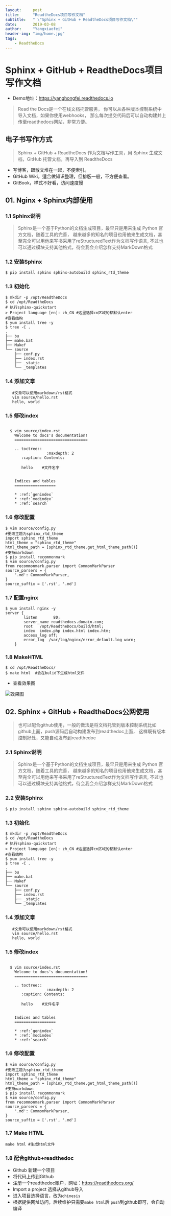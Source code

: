 ```yaml
---
layout:     post
title:      "ReadtheDocs项目写作文档"
subtitle:   " \"Sphinx + GitHub + ReadtheDocs项目写作文档\""
date:       2019-03-08
author:     "Yangxiaofei"
header-img: "img/home.jpg"
tags:
    - ReadtheDocs
---
```



# Sphinx + GitHub + ReadtheDocs项目写作文档
- Demo地址：https://yanghongfei.readthedocs.io

> Read the Docs是一个在线文档托管服务， 你可以从各种版本控制系统中导入文档，如果你使用webhooks， 那么每次提交代码后可以自动构建并上传至readthedocs网站，非常方便。


## 电子书写作方式
> Sphinx + GitHub + ReadtheDocs 作为文档写作工具，用 Sphinx 生成文档，GitHub 托管文档，再导入到 ReadtheDocs

- 写博客，跟散文堆在一起，不便索引。
- GitHub Wiki，适合做知识整理，但排版一般，不方便查看。
- GitBook，样式不好看，访问速度慢

## 01. Nginx + Sphinx内部使用
### 1.1 Sphinx说明
> Sphinx是一个基于Python的文档生成项目，最早只是用来生成 Python 官方文档，随着工具的完善， 越来越多的知名的项目也用他来生成文档，甚至完全可以用他来写书采用了reStructuredText作为文档写作语言, 不过也可以通过模块支持其他格式，待会我会介绍怎样支持MarkDown格式

### 1.2 安装Sphinx
```
$ pip install sphinx sphinx-autobuild sphinx_rtd_theme
```

### 1.3 初始化
```
$ mkdir -p /opt/ReadtheDocs
$ cd /opt/ReadtheDocs
# 执行sphinx-quickstart
> Project language [en]: zh_CN #这里选择cn区域的都默认enter
#查看结构
$ yum install tree -y
$ tree -C .
.
├── bu
├── make.bat
├── Makef
└── source
    ├── conf.py
    ├── index.rst
    ├── _static
    └── _templates

```
### 1.4 添加文章
```
   #文章可以使用markdown/rst格式
   vim source/hello.rst
   hello, world
```
### 1.5 修改index
```

  $ vim source/index.rst
    Welcome to docs's documentation!
    ================================

    .. toctree::
                  :maxdepth: 2
       :caption: Contents:

       hello    #文件名字


    Indices and tables
    ==================

    * :ref:`genindex`
    * :ref:`modindex`
    * :ref:`search`
```


### 1.6 修改配置

```
$ vim source/config.py
#更改主题为sphinx_rtd_theme
import sphinx_rtd_theme
html_theme = "sphinx_rtd_theme"
html_theme_path = [sphinx_rtd_theme.get_html_theme_path()]
#支持markdown
$ pip install recommonmark
$ vim source/config.py
from recommonmark.parser import CommonMarkParser
source_parsers = {
    '.md': CommonMarkParser,
}
source_suffix = ['.rst', '.md']
```


### 1.7 配置nginx
```
$ yum install nginx -y
server {
        listen       80;
        server_name readthedocs.domain.com;
        root   /opt/ReadtheDocs/build/html;
        index  index.php index.html index.htm;
        access_log off;
        error_log  /var/log/nginx/error_default.log warn;
    }
```

### 1.8 MakeHTML

```
$ cd /opt/ReadtheDocs/
$ make html  #会在bulid下生成html文件
```



- 查看效果图

![效果图](source/_static/index.jpg)





## 02. Sphinx + GitHub + ReadtheDocs公网使用

> 也可以配合github使用，一般的做法是将文档托管到版本控制系统比如github上面，push源码后自动构建发布到readthedoc上面， 这样既有版本控制好处，又能自动发布到readthedoc

### 2.1 Sphinx说明
> Sphinx是一个基于Python的文档生成项目，最早只是用来生成 Python 官方文档，随着工具的完善， 越来越多的知名的项目也用他来生成文档，甚至完全可以用他来写书采用了reStructuredText作为文档写作语言, 不过也可以通过模块支持其他格式，待会我会介绍怎样支持MarkDown格式

### 2.2 安装Sphinx
```
$ pip install sphinx sphinx-autobuild sphinx_rtd_theme
```

### 1.3 初始化
```
$ mkdir -p /opt/ReadtheDocs
$ cd /opt/ReadtheDocs
# 执行sphinx-quickstart
> Project language [en]: zh_CN #这里选择cn区域的都默认enter
#查看结构
$ yum install tree -y
$ tree -C .
.
├── bu
├── make.bat
├── Makef
└── source
    ├── conf.py
    ├── index.rst
    ├── _static
    └── _templates

```
### 1.4 添加文章
```
   #文章可以使用markdown/rst格式
   vim source/hello.rst
   hello, world
```
### 1.5 修改index
```

  $ vim source/index.rst
    Welcome to docs's documentation!
    ================================

    .. toctree::
                  :maxdepth: 2
       :caption: Contents:

       hello    #文件名字


    Indices and tables
    ==================

    * :ref:`genindex`
    * :ref:`modindex`
    * :ref:`search`
```


### 1.6 修改配置

```
$ vim source/config.py
#更改主题为sphinx_rtd_theme
import sphinx_rtd_theme
html_theme = "sphinx_rtd_theme"
html_theme_path = [sphinx_rtd_theme.get_html_theme_path()]
#支持markdown
$ pip install recommonmark
$ vim source/config.py
from recommonmark.parser import CommonMarkParser
source_parsers = {
    '.md': CommonMarkParser,
}
source_suffix = ['.rst', '.md']
```

### 1.7 Make HTML

```
make html #生成html文件
```



### 1.8 配合github+readthedoc

- Github 新建一个项目
- 将代码上传到Github
- 注册一个readthedoc账户，网址：https://readthedocs.org/
- Import a project 选择从github导入
- 进入项目选择语言，改为`chinesis`
- 根据提供网址访问，后续维护只需要`make html`后 `push`到github即可，会自动编译

